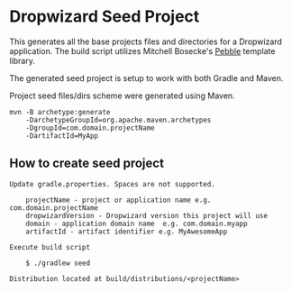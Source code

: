 # Dropwizard Seed Project

This generates all the base projects files and directories for a Dropwizard application.  The build script utilizes Mitchell Bosecke's [Pebble](http://www.mitchellbosecke.com/pebble/home) template library.

The generated seed project is setup to work with both Gradle and Maven.

Project seed files/dirs scheme were generated using Maven.

	mvn -B archetype:generate
		-DarchetypeGroupId=org.apache.maven.archetypes
		-DgroupId=com.domain.projectName
		-DartifactId=MyApp

## How to create seed project

	Update gradle.properties. Spaces are not supported.

		projectName - project or application name e.g. com.domain.projectName
		dropwizardVersion - Dropwizard version this project will use
		domain - application domain name  e.g. com.domain.myapp
		artifactId - artifact identifier e.g. MyAwesomeApp

	Execute build script

		$ ./gradlew seed
	
	Distribution located at build/distributions/<projectName>

